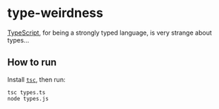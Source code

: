 # type-weirdness

[TypeScript](https://www.typescriptlang.org/docs/handbook/type-compatibility.html), for being a strongly typed language, is very strange about types...

## How to run

Install [`tsc`](https://code.visualstudio.com/docs/typescript/typescript-compiling), then run:

```
tsc types.ts
node types.js
```